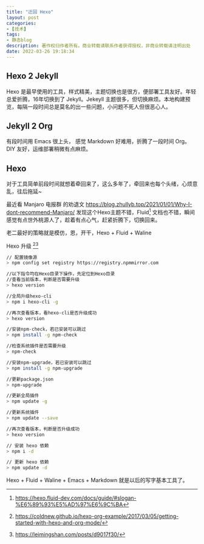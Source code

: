 ```yaml
---
title: "迁回 Hexo"
layout: post
categories:
- [技术]
tags:
- 静态blog
description: 著作权归作者所有。商业转载请联系作者获得授权，非商业转载请注明出处
date: 2022-03-26 19:18:34
---
```


## Hexo 2 Jekyll ##

Hexo 是最早使用的工具，样式精美，主题切换也是很方，便部署工具友好。年轻总爱折腾，16年切换到了 Jekyll。Jekeyll 主题很多，但切换麻烦。本地构建预览，每隔一段时间总是莫名的出一些问题，小问题不死人但很恶心人。

## Jekyll 2 Org ##

有段时间用 Emacs 很上头， 感觉 Markdown 好难用，折腾了一段时间 Org。DIY 友好，运维部署稍微有点麻烦。

## Hexo ##

对于工具简单前段时间就想着牵回来了，这么多年了，牵回来也每个头绪，心烦意乱，往后拖延~

最近看 Manjaro 电报群 的劝退文  https://blog.zhullyb.top/2021/01/01/Why-I-dont-recommend-Manjaro/ 发现这个Hexo主题不错，Fluid[^3] 文档也不错，瞬间感觉有点世外桃源人了，趁着有点心气，赶紧折腾下，切换回来。


老二最好的策略就是模仿，恩，开干，Hexo + Fluid + Waline 


Hexo 升级 [^2][^4]

```sh
// 配置镜像源
> npm config set registry https://registry.npmmirror.com

//以下指令均在Hexo目录下操作，先定位到Hexo目录
//查看当前版本，判断是否需要升级
> hexo version

//全局升级hexo-cli
> npm i hexo-cli -g

//再次查看版本，看hexo-cli是否升级成功
> hexo version

//安装npm-check，若已安装可以跳过
> npm install -g npm-check

//检查系统插件是否需要升级
> npm-check

//安装npm-upgrade，若已安装可以跳过
> npm install -g npm-upgrade

//更新package.json
> npm-upgrade

//更新全局插件
> npm update -g

//更新系统插件
> npm update --save

//再次查看版本，判断是否升级成功
> hexo version

// 安装 hexo 依赖
> npm i -d

// 更新 hexo 依赖
> npm update -d
```

Hexo + Fluid + Waline + Emacs + Markdown 就是以后的写字基本工具了。

[^1]: http://mpwang.github.io/2019/02/13/how-to-write-hexo-blog-with-org-mode/

[^2]: https://coldnew.github.io/hexo-org-example/2017/03/05/getting-started-with-hexo-and-org-mode/

[^3]: https://hexo.fluid-dev.com/docs/guide/#slogan-%E6%89%93%E5%AD%97%E6%9C%BA

[^4]: https://leimingshan.com/posts/d9017f30/

